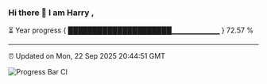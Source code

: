 ### Hi there 👋 I am Harry , 

⏳ Year progress { █████████████████████▁▁▁▁▁▁▁▁▁ } 72.57 %

---

⏰ Updated on Mon, 22 Sep 2025 20:44:51 GMT

![Progress Bar CI](https://github.com/duykhang68/duykhang68/workflows/Progress%20Bar%20CI/badge.svg)
